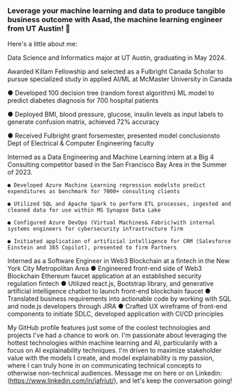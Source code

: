 ### Leverage your machine learning and data to produce tangible business outcome with Asad, the machine learning engineer from UT Austin! 👋

Here's a little about me:

Data Science and Informatics major at UT Austin, graduating in May 2024.

Awarded Killam Fellowship and selected as a Fulbright Canada Scholar to pursue specialized study in applied AI/ML at McMaster University in Canada

  ● Developed 100 decision tree (random forest algorithm) ML model to predict diabetes diagnosis for 700 hospital patients

  ● Deployed BMI, blood pressure, glucose, insulin levels as input labels to generate confusion matrix, achieved 72% accuracy

  ● Received Fulbright grant forsemester, presented model conclusionsto Dept of Electrical & Computer Engineering faculty


Interned as a Data Engineering and Machine Learning intern at a Big 4 Consulting competitor based in the San Francisco Bay Area in the Summer of 2023. 

    ● Developed Azure Machine Learning regression modelsto predict expenditures as benchmark for 7000+ consulting clients
  
    ● Utilized SQL and Apache Spark to perform ETL processes, ingested and cleaned data for use within MS Synapse Data Lake
  
    ● Configured Azure DevOps (Virtual Machines& Fabric)with internal systems engineers for cybersecurity infrastructure firm
  
    ● Initiated application of artificial intelligence for CRM (Salesforce Einstein and 365 Copilot), presented to firm Partners
  

Interned as a Software Engineer in Web3 Blockchain at a fintech in the New York City Metropolitan Area
    ● Engineered front-end side of Web3 Blockchain Ethereum faucet application at an established security regulation fintech
    ● Utilized react.js, Bootstrap library, and generative artificial intelligence chatbot to launch front-end blockchain faucet
    ● Translated business requirements into actionable code by working with SQL and node.js developers through JIRA
    ● Crafted UX wireframe of front-end components to initiate SDLC, developed application with CI/CD principles

My GitHub profile features just some of the coolest technologies and projects I've had a chance to work on. I'm passionate about leveraging the hottest technologies within machine learning and AI, particularily with a focus on AI explainability techniques. I'm driven to maximize stakeholder value with the models I create, and model explainability is my passion, where I can truly hone in on communicating technical concepts to otherwise non-technical audiences. Message me on here or on Linkedin: (https://www.linkedin.com/in/jafriut/), and let's keep the conversation going!

<!--
**asadjafri1/asadjafri1** is a ✨ _special_ ✨ repository because its `README.md` (this file) appears on your GitHub profile.

Here are some ideas to get you started:

- 🔭 I’m currently working on ...
- 🌱 I’m currently learning ...
- 👯 I’m looking to collaborate on ...
- 🤔 I’m looking for help with ...
- 💬 Ask me about ...
- 📫 How to reach me: ...
- 😄 Pronouns: ...
- ⚡ Fun fact: ...
-->
